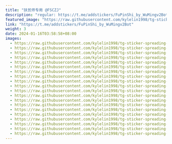 ```yaml
---
title: "扶贫师专用 @FSCZJ"
description: "regular: https://t.me/addstickers/FuPinShi_by_WuMingv2Bot"
featured_image: "https://raw.githubusercontent.com/kylelin1998/tg-sticker-spreading-worldwide-images/main/img/ff07a666-c942-4e30-8984-e049e8d27a2f.jpg"
link: "https://t.me/addstickers/FuPinShi_by_WuMingv2Bot"
weight: 3
date: 2024-01-16T03:58:58+08:00
images:
  - https://raw.githubusercontent.com/kylelin1998/tg-sticker-spreading-worldwide-images/main/img/ff07a666-c942-4e30-8984-e049e8d27a2f.jpg
  - https://raw.githubusercontent.com/kylelin1998/tg-sticker-spreading-worldwide-images/main/img/e5aee536-c926-459b-b7e1-b83342b2544c.jpg
  - https://raw.githubusercontent.com/kylelin1998/tg-sticker-spreading-worldwide-images/main/img/7015e2ba-8abf-4f78-999e-737397175299.jpg
  - https://raw.githubusercontent.com/kylelin1998/tg-sticker-spreading-worldwide-images/main/img/70725b92-ffd5-469b-a882-14cf9b325367.jpg
  - https://raw.githubusercontent.com/kylelin1998/tg-sticker-spreading-worldwide-images/main/img/2ba7ce0f-8cbe-4ab3-9132-7b62e3250666.jpg
  - https://raw.githubusercontent.com/kylelin1998/tg-sticker-spreading-worldwide-images/main/img/b943e208-c799-4cf2-b49d-0b0fb782b90d.jpg
  - https://raw.githubusercontent.com/kylelin1998/tg-sticker-spreading-worldwide-images/main/img/fe78469e-857c-4428-afd7-30f54e317340.jpg
  - https://raw.githubusercontent.com/kylelin1998/tg-sticker-spreading-worldwide-images/main/img/e4b3de29-60a2-4577-8afe-3fd1815cb3fd.jpg
  - https://raw.githubusercontent.com/kylelin1998/tg-sticker-spreading-worldwide-images/main/img/09ffbace-5b29-4ce5-9d5f-9fad9d9c2f06.jpg
  - https://raw.githubusercontent.com/kylelin1998/tg-sticker-spreading-worldwide-images/main/img/6a75b95f-8f9a-40a9-8c84-802355dc1094.jpg
  - https://raw.githubusercontent.com/kylelin1998/tg-sticker-spreading-worldwide-images/main/img/5f7e73fb-53be-47ce-8874-a9493f621bba.jpg
  - https://raw.githubusercontent.com/kylelin1998/tg-sticker-spreading-worldwide-images/main/img/7c5c9fce-4b07-40ed-9bcd-a9ca6e7a66cb.jpg
  - https://raw.githubusercontent.com/kylelin1998/tg-sticker-spreading-worldwide-images/main/img/284ebf55-f06c-46cb-9b59-dbbdb05c98de.jpg
  - https://raw.githubusercontent.com/kylelin1998/tg-sticker-spreading-worldwide-images/main/img/0d433c7b-2474-4ffe-8241-71d0e19b4ef6.jpg
  - https://raw.githubusercontent.com/kylelin1998/tg-sticker-spreading-worldwide-images/main/img/d760ede3-9293-46b7-b494-71d71ff2196f.jpg
  - https://raw.githubusercontent.com/kylelin1998/tg-sticker-spreading-worldwide-images/main/img/2a656230-fde0-42fb-9c50-63c2f449a5af.jpg
  - https://raw.githubusercontent.com/kylelin1998/tg-sticker-spreading-worldwide-images/main/img/b813a180-4a3d-463b-8095-597fa0788821.jpg
  - https://raw.githubusercontent.com/kylelin1998/tg-sticker-spreading-worldwide-images/main/img/d6ef901e-0720-4d91-8199-e5d2e3c361d1.jpg
  - https://raw.githubusercontent.com/kylelin1998/tg-sticker-spreading-worldwide-images/main/img/4c425b86-1389-48cd-b821-abb82a2061ae.jpg
  - https://raw.githubusercontent.com/kylelin1998/tg-sticker-spreading-worldwide-images/main/img/989da663-2b1b-4bed-b0f4-8f30f0d01acc.jpg
---
```

